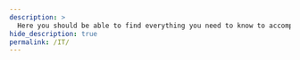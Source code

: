 ```yaml
---
description: >
  Here you should be able to find everything you need to know to accomplish the most common tasks when blogging with Hydejack.
hide_description: true
permalink: /IT/
---
```

